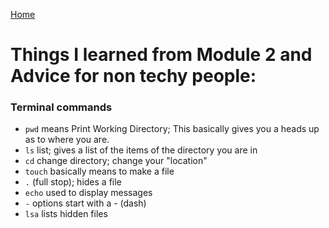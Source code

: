 [Home](https://jennjoyce.github.io/learning-journal/)

# Things I learned from Module 2 and Advice for non techy people:

### Terminal commands 


- `pwd` means Print Working Directory; This basically gives you a heads up as to where you are.
- `ls` list; gives a list of the items of the directory you are in
- `cd` change directory; change your "location"
- `touch` basically means to make a file
- `.` (full stop); hides a file
- `echo` used to display messages
- `-`  options start with a - (dash)
- `lsa` lists hidden files

